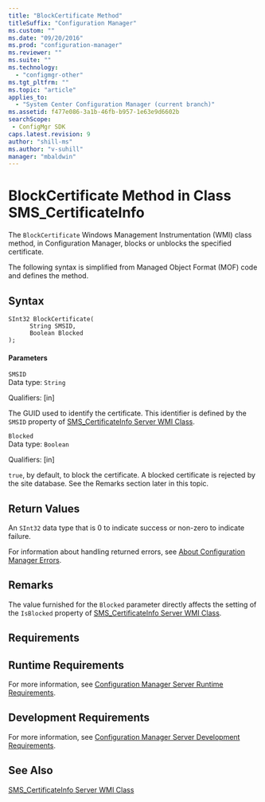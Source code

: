 ```yaml
---
title: "BlockCertificate Method"
titleSuffix: "Configuration Manager"
ms.custom: ""
ms.date: "09/20/2016"
ms.prod: "configuration-manager"
ms.reviewer: ""
ms.suite: ""
ms.technology:
  - "configmgr-other"
ms.tgt_pltfrm: ""
ms.topic: "article"
applies_to:
  - "System Center Configuration Manager (current branch)"
ms.assetid: f477e086-3a1b-46fb-b957-1e63e9d6602bsearchScope: - ConfigMgr SDK
caps.latest.revision: 9
author: "shill-ms"
ms.author: "v-suhill"
manager: "mbaldwin"
---
```

# BlockCertificate Method in Class SMS_CertificateInfo
The `BlockCertificate` Windows Management Instrumentation (WMI) class method, in Configuration Manager, blocks or unblocks the specified certificate.  

 The following syntax is simplified from Managed Object Format (MOF) code and defines the method.  

## Syntax  

```  
SInt32 BlockCertificate(  
      String SMSID,  
      Boolean Blocked  
);  
```  

#### Parameters  
 `SMSID`  
 Data type: `String`  

 Qualifiers: [in]  

 The GUID used to identify the certificate. This identifier is defined by the `SMSID` property of [SMS_CertificateInfo Server WMI Class](../../../develop/reference/osd/sms_certificateinfo-server-wmi-class.md).  

 `Blocked`  
 Data type: `Boolean`  

 Qualifiers: [in]  

 `true`, by default, to block the certificate. A blocked certificate is rejected by the site database. See the Remarks section later in this topic.  

## Return Values  
 An `SInt32` data type that is 0 to indicate success or non-zero to indicate failure.  

 For information about handling returned errors, see [About Configuration Manager Errors](../../../develop/core/understand/about-configuration-manager-errors.md).  

## Remarks  
 The value furnished for the `Blocked` parameter directly affects the setting of the `IsBlocked` property of [SMS_CertificateInfo Server WMI Class](../../../develop/reference/osd/sms_certificateinfo-server-wmi-class.md).  

## Requirements  

## Runtime Requirements  
 For more information, see [Configuration Manager Server Runtime Requirements](../../../develop/core/reqs/server-runtime-requirements.md).  

## Development Requirements  
 For more information, see [Configuration Manager Server Development Requirements](../../../develop/core/reqs/server-development-requirements.md).  

## See Also  
 [SMS_CertificateInfo Server WMI Class](../../../develop/reference/osd/sms_certificateinfo-server-wmi-class.md)
